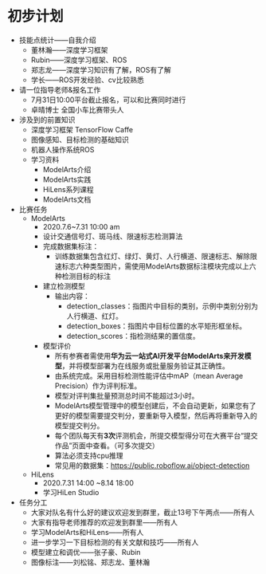 # 初步计划

- 技能点统计——自我介绍
  - 董林瀚——深度学习框架
  - Rubin——深度学习框架、ROS
  - 郑志龙——深度学习知识有了解，ROS有了解
  - 学长——ROS开发经验、cv比较熟悉
- 请一位指导老师&报名工作
  - 7月31日10:00平台截止报名，可以和比赛同时进行
  - 卓晴博士 全国小车比赛带头人
- 涉及到的前置知识
  - 深度学习框架 TensorFlow Caffe
  - 图像感知、目标检测的基础知识
  - 机器人操作系统ROS
  - 学习资料
    - ModelArts介绍
    - ModelArts实践
    - HiLens系列课程
    - ModelArts文档
- 比赛任务
  - ModelArts
    - 2020.7.6~7.31 10:00 am
    - 设计交通信号灯、斑马线、限速标志检测算法
    - 完成数据集标注：
      - 训练数据集包含红灯、绿灯、黄灯、人行横道、限速标志、解除限速标志六种类型图片，需使用ModelArts数据标注模块完成以上六种检测目标的标注
    - 建立检测模型
      - 输出内容：
        - detection_classes：指图片中目标的类别，示例中类别分别为人行横道、红灯。 
        - detection_boxes：指图片中目标位置的水平矩形框坐标。
        -  detection_scores：指检测结果的置信度。
    - 模型评价
      - 所有参赛者需使用**华为云一站式AI开发平台ModelArts来开发模型**，并将模型部署为在线服务或批量服务验证其正确性。
      - 由系统完成。采用目标检测性能评估中mAP（mean Average Precision）作为评判标准。
      - 模型对评判集批量预测总时间不能超过3小时。
      - ModelArts模型管理中的模型创建后，不会自动更新，如果您有了更好的模型需要提交判分，要重新导入模型，然后再将重新导入的模型提交判分。
      - 每个团队每天有**3次**评测机会，所提交模型得分可在大赛平台“提交作品”页面中查看。（可多次提交）
      - 算法必须支持cpu推理
      - 常见用的数据集：https://public.roboflow.ai/object-detection
  - HiLens
    - 2020.7.31 14:00 ~8.14 18:00
    - 学习HiLen Studio
- 任务分工
  - 大家对队名有什么好的建议欢迎发到群里，截止13号下午两点——所有人
  - 大家有指导老师推荐的欢迎发到群里——所有人
  - 学习ModelArts和HiLens——所有人
  - 进一步学习一下目标检测的有关文献和技巧——所有人
  - 模型建立和调优——张子豪、Rubin
  - 图像标注——刘松铭、郑志龙、董林瀚

